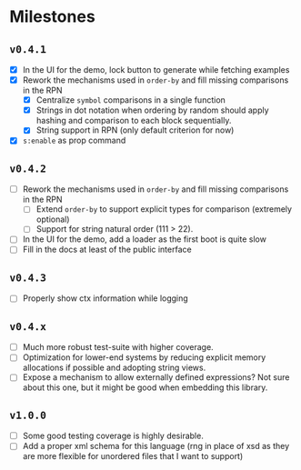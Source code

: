 # Milestones

## `v0.4.1`

- [x] In the UI for the demo, lock button to generate while fetching examples
- [x] Rework the mechanisms used in `order-by` and fill missing comparisons in the RPN
  - [x] Centralize `symbol` comparisons in a single function
  - [x] Strings in dot notation when ordering by random should apply hashing and comparison to each block sequentially.
  - [x] String support in RPN (only default criterion for now)
- [x] `s:enable` as prop command

## `v0.4.2`

- [ ] Rework the mechanisms used in `order-by` and fill missing comparisons in the RPN
  - [ ] Extend `order-by` to support explicit types for comparison (extremely optional)
  - [ ] Support for string natural order (111 > 22).
- [ ] In the UI for the demo, add a loader as the first boot is quite slow
- [ ] Fill in the docs at least of the public interface

## `v0.4.3`

- [ ] Properly show ctx information while logging

## `v0.4.x`

- [ ] Much more robust test-suite with higher coverage.
- [ ] Optimization for lower-end systems by reducing explicit memory allocations if possible and adopting string views.
- [ ] Expose a mechanism to allow externally defined expressions? Not sure about this one, but it might be good when embedding this library.

## `v1.0.0`

- [ ] Some good testing coverage is highly desirable.
- [ ] Add a proper xml schema for this language (rng in place of xsd as they are more flexible for unordered files that I want to support)
